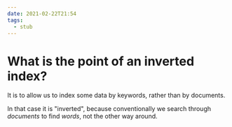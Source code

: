 ```yaml
---
date: 2021-02-22T21:54
tags: 
  - stub
---
```


# What is the point of an inverted index?

It is to allow us to index some data by keywords, rather than by documents.

In that case it is "inverted", because conventionally we search through *documents* to find *words*, not the other way around.
